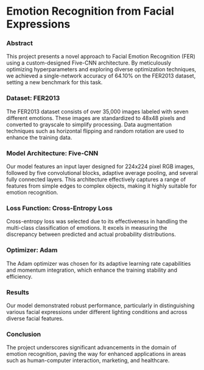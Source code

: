 
# Emotion Recognition from Facial Expressions

### Abstract
This project presents a novel approach to Facial Emotion Recognition (FER) using a custom-designed Five-CNN architecture. By meticulously optimizing hyperparameters and exploring diverse optimization techniques, we achieved a single-network accuracy of 64.10% on the FER2013 dataset, setting a new benchmark for this task.

### Dataset: FER2013
The FER2013 dataset consists of over 35,000 images labeled with seven different emotions. These images are standardized to 48x48 pixels and converted to grayscale to simplify processing. Data augmentation techniques such as horizontal flipping and random rotation are used to enhance the training data.

### Model Architecture: Five-CNN
Our model features an input layer designed for 224x224 pixel RGB images, followed by five convolutional blocks, adaptive average pooling, and several fully connected layers. This architecture effectively captures a range of features from simple edges to complex objects, making it highly suitable for emotion recognition.

### Loss Function: Cross-Entropy Loss
Cross-entropy loss was selected due to its effectiveness in handling the multi-class classification of emotions. It excels in measuring the discrepancy between predicted and actual probability distributions.

### Optimizer: Adam
The Adam optimizer was chosen for its adaptive learning rate capabilities and momentum integration, which enhance the training stability and efficiency.

### Results
Our model demonstrated robust performance, particularly in distinguishing various facial expressions under different lighting conditions and across diverse facial features.

### Conclusion
The project underscores significant advancements in the domain of emotion recognition, paving the way for enhanced applications in areas such as human-computer interaction, marketing, and healthcare.
